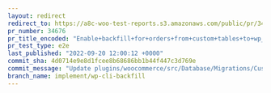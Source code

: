 ```yaml
---
layout: redirect
redirect_to: https://a8c-woo-test-reports.s3.amazonaws.com/public/pr/34676/e2e/index.html
pr_number: 34676
pr_title_encoded: "Enable+backfill+for+orders+from+custom+tables+to+wp_posts+via+CLI"
pr_test_type: e2e
last_published: "2022-09-20 12:00:12 +0000"
commit_sha: 4d0714e9e8d1fcee8b68686bb1b44f447c3d769e
commit_message: "Update plugins/woocommerce/src/Database/Migrations/CustomOrderTable/C…"
branch_name: implement/wp-cli-backfill
---
```


